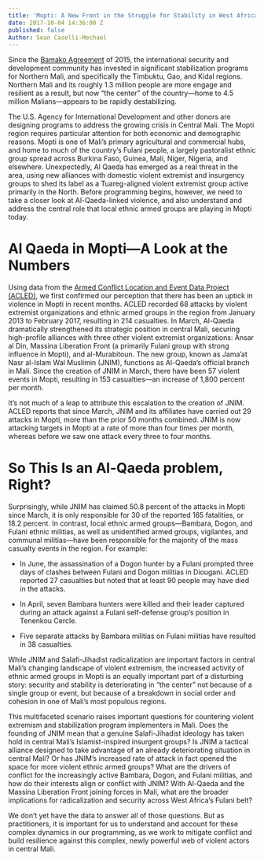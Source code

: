 ```yaml
---
title: 'Mopti: A New Front in the Struggle for Stability in West Africa'
date: 2017-10-04 14:36:00 Z
published: false
Author: Sean Caselli-Mechael
---
```


Since the [Bamako Agreement](http://www.aljazeera.com/news/2015/06/malian-rivals-sign-peace-deal-150620173301883.html) of 2015, the international security and development community has invested in significant stabilization programs for Northern Mali, and specifically the Timbuktu, Gao, and Kidal regions. Northern Mali and its roughly 1.3 million people are more engage and resilient as a result, but now “the center” of the country—home to 4.5 million Malians—appears to be rapidly destabilizing.

The U.S. Agency for International Development and other donors are designing programs to address the growing crisis in Central Mali. The Mopti region requires particular attention for both economic and demographic reasons. Mopti is one of Mali’s primary agricultural and commercial hubs, and home to much of the country’s Fulani people, a largely pastoralist ethnic group spread across Burkina Faso, Guinea, Mali, Niger, Nigeria, and elsewhere. Unexpectedly, Al Qaeda has emerged as a real threat in the area, using new alliances with domestic violent extremist and insurgency groups to shed its label as a Tuareg-aligned violent extremist group active primarily in the North. Before programming begins, however, we need to take a closer look at Al-Qaeda-linked violence, and also understand and address the central role that local ethnic armed groups are playing in Mopti today.

# Al Qaeda in Mopti—A Look at the Numbers

Using data from the [Armed Conflict Location and Event Data Project (ACLED)](https://www.acleddata.com/), we first confirmed our perception that there has been an uptick in violence in Mopti in recent months. ACLED recorded 68 attacks by violent extremist organizations and ethnic armed groups in the region from January 2013 to February 2017, resulting in 214 casualties. In March, Al-Qaeda dramatically strengthened its strategic position in central Mali, securing high-profile alliances with three other violent extremist organizations: Ansar al Din, Massina Liberation Front (a primarily Fulani group with strong influence in Mopti), and al-Murabitoun. The new group, known as Jama’at Nasr al-Islam Wal Muslimin (JNIM), functions as Al-Qaeda’s official branch in Mali. Since the creation of JNIM in March, there have been 57 violent events in Mopti, resulting in 153 casualties—an increase of 1,800 percent per month.

It’s not much of a leap to attribute this escalation to the creation of JNIM. ACLED reports that since March, JNIM and its affiliates have carried out 29 attacks in Mopti, more than the prior 50 months combined. JNIM is now attacking targets in Mopti at a rate of more than four times per month, whereas before we saw one attack every three to four months.

# So This Is an Al-Qaeda problem, Right?

Surprisingly, while JNIM has claimed 50.8 percent of the attacks in Mopti since March, it is only responsible for 30 of the reported 165 fatalities, or 18.2 percent. In contrast, local ethnic armed groups—Bambara, Dogon, and Fulani ethnic militias, as well as unidentified armed groups, vigilantes, and communal militias—have been responsible for the majority of the mass casualty events in the region. For example:

* In June, the assassination of a Dogon hunter by a Fulani prompted three days of clashes between Fulani and Dogon militias in Diougani. ACLED reported 27 casualties but noted that at least 90 people may have died in the attacks.

* In April, seven Bambara hunters were killed and their leader captured during an attack against a Fulani self-defense group’s position in Tenenkou Cercle.

* Five separate attacks by Bambara militias on Fulani militias have resulted in 38 casualties.

While JNIM and Salafi-Jihadist radicalization are important factors in central Mali’s changing landscape of violent extremism, the increased activity of ethnic armed groups in Mopti is an equally important part of a disturbing story: security and stability is deteriorating in “the center” not because of a single group or event, but because of a breakdown in social order and cohesion in one of Mali’s most populous regions.

This multifaceted scenario raises important questions for countering violent extremism and stabilization program implementers in Mali. Does the founding of JNIM mean that a genuine Salafi-Jihadist ideology has taken hold in central Mali’s Islamist-inspired insurgent groups? Is JNIM a tactical alliance designed to take advantage of an already deteriorating situation in central Mali? Or has JNIM’s increased rate of attack in fact opened the space for more violent ethnic armed groups? What are the drivers of conflict for the increasingly active Bambara, Dogon, and Fulani militias, and how do their interests align or conflict with JNIM? With Al-Qaeda and the Massina Liberation Front joining forces in Mali, what are the broader implications for radicalization and security across West Africa’s Fulani belt?

We don’t yet have the data to answer all of those questions. But as practitioners, it is important for us to understand and account for these complex dynamics in our programming, as we work to mitigate conflict and build resilience against this complex, newly powerful web of violent actors in central Mali.